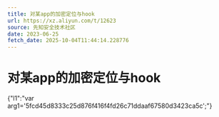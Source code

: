```yaml
---
title: 对某app的加密定位与hook
url: https://xz.aliyun.com/t/12623
source: 先知安全技术社区
date: 2023-06-25
fetch_date: 2025-10-04T11:44:14.228776
---
```


# 对某app的加密定位与hook

{"l1":"var arg1='5fcd45d8333c25d876f416f4fd26c71ddaaf67580d3423ca5c';"}